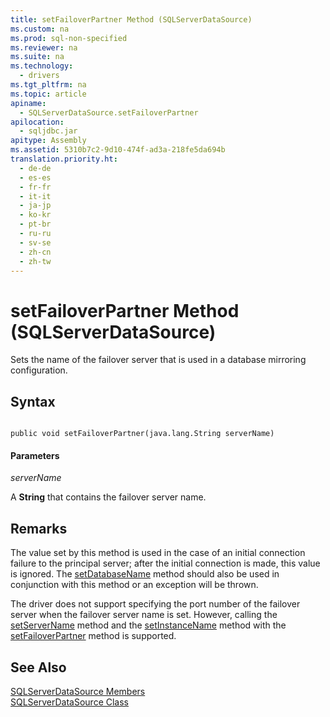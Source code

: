 ```yaml
---
title: setFailoverPartner Method (SQLServerDataSource)
ms.custom: na
ms.prod: sql-non-specified
ms.reviewer: na
ms.suite: na
ms.technology: 
  - drivers
ms.tgt_pltfrm: na
ms.topic: article
apiname: 
  - SQLServerDataSource.setFailoverPartner
apilocation: 
  - sqljdbc.jar
apitype: Assembly
ms.assetid: 5310b7c2-9d10-474f-ad3a-218fe5da694b
translation.priority.ht: 
  - de-de
  - es-es
  - fr-fr
  - it-it
  - ja-jp
  - ko-kr
  - pt-br
  - ru-ru
  - sv-se
  - zh-cn
  - zh-tw
---
```

# setFailoverPartner Method (SQLServerDataSource)
  Sets the name of the failover server that is used in a database mirroring configuration.  
  
## Syntax  
  
```  
  
public void setFailoverPartner(java.lang.String serverName)  
```  
  
#### Parameters  
 *serverName*  
  
 A **String** that contains the failover server name.  
  
## Remarks  
 The value set by this method is used in the case of an initial connection failure to the principal server; after the initial connection is made, this value is ignored. The [setDatabaseName](../content/setDatabaseName-Method--SQLServerDataSource-.md) method should also be used in conjunction with this method or an exception will be thrown.  
  
 The driver does not support specifying the port number of the failover server when the failover server name is set. However, calling the [setServerName](../content/setServerName-Method--SQLServerDataSource-.md) method and the [setInstanceName](../content/setInstanceName-Method--SQLServerDataSource-.md) method with the [setFailoverPartner](../content/setFailoverPartner-Method--SQLServerDataSource-.md) method is supported.  
  
## See Also  
 [SQLServerDataSource Members](../content/SQLServerDataSource-Members.md)   
 [SQLServerDataSource Class](../content/SQLServerDataSource-Class.md)  
  
  